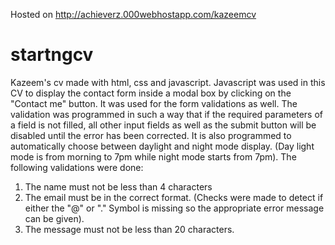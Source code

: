 Hosted on http://achieverz.000webhostapp.com/kazeemcv
# startngcv
Kazeem's cv made with html, css and javascript. Javascript was used in this CV to display the contact form inside a modal box by clicking on the "Contact me" button. It was used for the form validations as well.
The validation was programmed in such a way that if the required parameters of a field is not filled, all other input fields as well as the submit button will be disabled until the error has been corrected. 
It is also programmed to automatically choose between daylight and night mode display. (Day light mode is from morning to 7pm while night mode starts from 7pm).
The following validations were done:
1. The name must not be less than 4 characters
2. The email must be in the correct format. (Checks were made to detect if either the "@" or "." Symbol is missing so the appropriate error message can be given).
3. The message must not be less than 20 characters.

